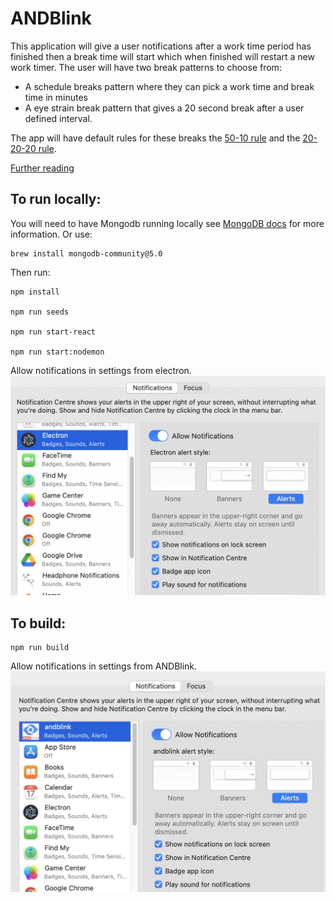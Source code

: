 # ANDBlink

This application will give a user notifications after a work time period has finished then a break time will start which when finished will restart a new work timer.
The user will have two break patterns to choose from: 
- A schedule breaks pattern where they can pick a work time and break time in minutes 
- A eye strain break pattern that gives a 20 second break after a user defined interval.

The app will have default rules for these breaks the [50-10 rule](https://www.hse.gov.uk/msd/dse/work-routine.htm#:~:text=Take%20short%20breaks%20often%2C%20rather,meetings%20or%20making%20phone%20calls) and the [20-20-20 rule](https://www.sbs.nhs.uk/article/16681/Working-from-home-and-looking-after-your-eyes#:~:text=To%20combat%20this%2C%20we%20would,for%20at%20least%2020%20seconds).

[Further reading](https://www.unison.org.uk/get-help/knowledge/health-and-safety/computers/)

## To run locally:

You will need to have Mongodb running locally see [MongoDB docs](https://www.mongodb.com/docs/manual/tutorial/install-mongodb-on-os-x/) for more information.
Or use:
```
brew install mongodb-community@5.0
```

Then run:
```
npm install

npm run seeds

npm run start-react

npm run start:nodemon
```

Allow notifications in settings from electron.
![Settings for Electron](/assets/settingsElectron.png)


## To build:
```
npm run build
```

Allow notifications in settings from ANDBlink.
![Settings for ANDBlink](/assets/settingsANDBlink.png)